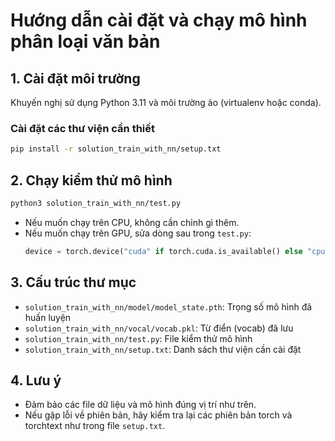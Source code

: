 # Hướng dẫn cài đặt và chạy mô hình phân loại văn bản

## 1. Cài đặt môi trường

Khuyến nghị sử dụng Python 3.11 và môi trường ảo (virtualenv hoặc conda).

### Cài đặt các thư viện cần thiết

```bash
pip install -r solution_train_with_nn/setup.txt
```

## 2. Chạy kiểm thử mô hình

```bash
python3 solution_train_with_nn/test.py
```

- Nếu muốn chạy trên CPU, không cần chỉnh gì thêm.
- Nếu muốn chạy trên GPU, sửa dòng sau trong `test.py`:
  ```python
  device = torch.device("cuda" if torch.cuda.is_available() else "cpu")
  ```

## 3. Cấu trúc thư mục

- `solution_train_with_nn/model/model_state.pth`: Trọng số mô hình đã huấn luyện
- `solution_train_with_nn/vocal/vocab.pkl`: Từ điển (vocab) đã lưu
- `solution_train_with_nn/test.py`: File kiểm thử mô hình
- `solution_train_with_nn/setup.txt`: Danh sách thư viện cần cài đặt

## 4. Lưu ý
- Đảm bảo các file dữ liệu và mô hình đúng vị trí như trên.
- Nếu gặp lỗi về phiên bản, hãy kiểm tra lại các phiên bản torch và torchtext như trong file `setup.txt`. 